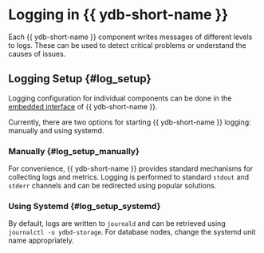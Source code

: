# Logging in {{ ydb-short-name }}

Each {{ ydb-short-name }} component writes messages of different levels to logs. These can be used to detect critical problems or understand the causes of issues.

## Logging Setup {#log_setup}

Logging configuration for individual components can be done in the [embedded interface](../../reference/embedded-ui/logs.md#change_log_level) of {{ ydb-short-name }}.

Currently, there are two options for starting {{ ydb-short-name }} logging: manually and using systemd.

### Manually {#log_setup_manually}

For convenience, {{ ydb-short-name }} provides standard mechanisms for collecting logs and metrics.
Logging is performed to standard `stdout` and `stderr` channels and can be redirected using popular solutions.

### Using Systemd {#log_setup_systemd}

By default, logs are written to `journald` and can be retrieved using `journalctl -u ydbd-storage`. For database nodes, change the systemd unit name appropriately.